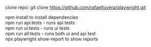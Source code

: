 clone repo: git clone https://github.com/rafaeltuvera/playwright.git

npm install to install dependencies \
npm run api:tests - runs api tests \
npm run ui:tests - runs ui tests \
npm run all:tests - runs both ui and api test \
npx playwright show-report to show reports 